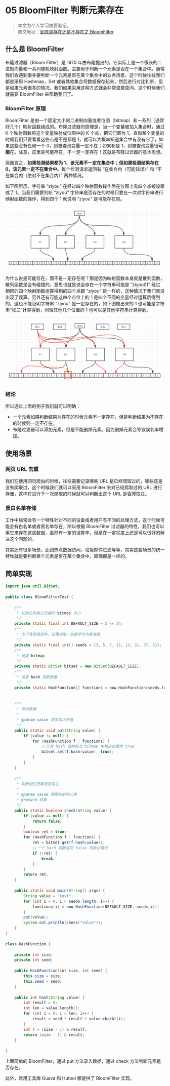 # 05 BloomFilter 判断元素存在

> 本文为个人学习摘要笔记。  
> 原文地址：[到底是存在还是不存在之 BloomFilter](http://www.justdojava.com/2019/10/22/bloomfilter/)

## 什么是 BloomFilter

布隆过滤器（Bloom Filter）是 1970 年由布隆提出的。它实际上是一个很长的二进制向量和一系列随机映射函数。主要用于判断一个元素是否在一个集合中。通常我们会遇到很多要判断一个元素是否在某个集合中的业务场景，这个时候往往我们都是采用 Hashmap，Set 或者其他集合将数据保存起来，然后进行对比判断，但是如果元素很多的情况，我们如果采用这种方式就会非常浪费空间。这个时候我们就需要 BloomFilter 来帮助我们了。

### BloomFilter 原理

BloomFilter 是由一个固定大小的二进制向量或者位图（bitmap）和一系列（通常好几个）映射函数组成的。布隆过滤器的原理是，当一个变量被加入集合时，通过 K 个映射函数将这个变量映射成位图中的 K 个点，把它们置为 1。查询某个变量的时候我们只要看看这些点是不是都是 1，就可以大概率知道集合中有没有它了，如果这些点有任何一个 0，则被查询变量一定不在；如果都是 1，则被查询变量很**可能**在。注意，这里是可能存在，不一定一定存在！这就是布隆过滤器的基本思想。

简而言之，**如果检测结果都为 1，该元素不一定在集合中；但如果检测结果存在 0，该元素一定不在集合中**。每个检测请求返回有 “在集合内（可能错误）” 和 “不在集合内（绝对不在集合内）” 两种情况。

如下图所示，字符串 “ziyou” 在经过四个映射函数操作后在位图上有四个点被设置成了 1。当我们需要判断 “ziyou” 字符串是否存在的时候只要在一次对字符串进行映射函数的操作，得到四个 1 就说明 “ziyou” 是可能存在的。

![&#x6620;&#x5C04;&#x51FD;&#x6570;](https://raw.githubusercontent.com/chanshiyucx/yoi/master/2019/BloomFilter-判断元素存在/bloomfilter01.png)

为什么说是可能存在，而不是一定存在呢？那是因为映射函数本身就是散列函数，散列函数是会有碰撞的，意思也就是说会存在一个字符串可能是 “ziyou01” 经过相同的四个映射函数运算得到的四个点跟 “ziyou” 是一样的，这种情况下我们就说出现了误算。另外还有可能这四个点位上的 1 是四个不同的变量经过运算后得到的，这也不能证明字符串 “ziyou” 是一定存在的，如下图框出来的 1 也可能是字符串“张三”计算得到，同理其他几个位置的 1 也可以是其他字符串计算得到。

![&#x6563;&#x5217;&#x78B0;&#x649E;](https://raw.githubusercontent.com/chanshiyucx/yoi/master/2019/BloomFilter-判断元素存在/bloomfilter02.png)

### 结论

所以通过上面的例子我们就可以明确：

* 一个元素如果判断结果为存在的时候元素不一定存在，但是判断结果为不存在的时候则一定不存在。
* 布隆过滤器可以添加元素，但是不能删除元素。因为删掉元素会导致误判率增加。

## 使用场景

### 网页 URL 去重

我们在使用网页爬虫的时候，往往需要记录哪些 URL 是已经爬取过的，哪些还是没有爬取过，这个时候我们就可以采用 BloomFilter 来对已经爬取过的 URL 进行存储，这样在进行下一次爬取的时候就可以判断出这个 URL 是否爬取过。

### 黑白名单存储

工作中经常会有一个特性针对不同的设备或者用户有不同的处理方式，这个时候可能会有白名单或者黑名单存在，所以根据 BloomFilter 过滤器的特性，我们也可以用它来存在这些数据，虽然有一定的误算率，但是在一定程度上还是可以很好的解决这个问题的。

其实还有很多场景，比如热点数据访问，垃圾邮件过滤等等，其实这些场景的统一特性就是要判断某个元素是否在某个集合中，原理都是一样的。

## 简单实现

```java
import java.util.BitSet;

public class BloomFilterTest {

    /**
     * 初始化布隆过滤器的 bitmap 大小
     */
    private static final int DEFAULT_SIZE = 2 << 24;
    /**
     * 为了降低错误率，这里选取一些数字作为基准数
     */
    private static final int[] seeds = {3, 5, 7, 11, 13, 31, 37, 61};
    /**
     * 设置 bitmap
     */
    private static BitSet bitset = new BitSet(DEFAULT_SIZE);
    /**
     * 设置 hash 函数数量
     */
    private static HashFunction[] functions = new HashFunction[seeds.length];


    /**
     * 添加数据
     *
     * @param value 需求加入的值
     */
    public static void put(String value) {
        if (value != null) {
            for (HashFunction f : functions) {
                //计算 hash 值并修改 bitmap 中相应位置为 true
                bitset.set(f.hash(value), true);
            }
        }
    }

    /**
     * 判断相应元素是否存在
     *
     * @param value 需要判断的元素
     * @return 结果
     */
    public static boolean check(String value) {
        if (value == null) {
            return false;
        }
        boolean ret = true;
        for (HashFunction f : functions) {
            ret = bitset.get(f.hash(value));
            //一个 hash 函数返回 false 则跳出循环
            if (!ret) {
                break;
            }
        }
        return ret;
    }

    public static void main(String[] args) {
        String value = "test";
        for (int i = 0; i < seeds.length; i++) {
            functions[i] = new HashFunction(DEFAULT_SIZE, seeds[i]);
        }
        put(value);
        System.out.println(check("value"));
    }
}

class HashFunction {

    private int size;
    private int seed;

    public HashFunction(int size, int seed) {
        this.size = size;
        this.seed = seed;
    }

    public int hash(String value) {
        int result = 0;
        int len = value.length();
        for (int i = 0; i < len; i++) {
            result = seed * result + value.charAt(i);
        }
        int r = (size - 1) & result;
        return (size - 1) & result;
    }

}
```

上面简单的 BloomFilter，通过 put 方法录入数据，通过 check 方法判断元素是否存在。

此外，常用工具库 Guava 和 Hutool 都提供了 BloomFilter 实现。

